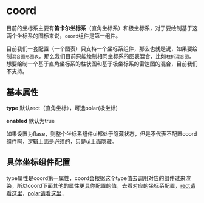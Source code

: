 # coord

目前的坐标系主要有**笛卡尔坐标系**（直角坐标系）和极坐标系，对于要绘制基于这两个坐标系的图标来说，`coord`组件是第一组件。

目前我们一套配置（一个图表）只支持一个坐标系组件，那么也就是说，如果要绘制`混合图形图表`，那么我们目前只能绘制相同坐标系的图表混合，比如`柱折混合图`，想要绘制一个基于直角坐标系的柱状图和基于极坐标系的雷达图的混合，目前我们不支持。

## 基本属性

**type** 默认rect（直角坐标），可选polar(极坐标)

**enabled** 默认为true

如果设置为flase，则整个坐标系组件ui都处于隐藏状态，但是不代表不配置coord组件啊，逻辑上面是必须的，只是ui上面隐藏。

## 具体坐标组件配置

type属性是coord第一属性，coord会根据这个type值去调用对应的组件过来渲染，所以coord下面其他的属性更具你配置的值，去看对应的坐标系配置，[rect请看这里](./rect/)，[polar请看这里](./polar/)，